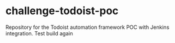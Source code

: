 # challenge-todoist-poc
Repository for the Todoist automation framework POC with Jenkins integration.
Test build again
